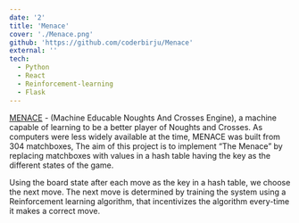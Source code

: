 ```yaml
---
date: '2'
title: 'Menace'
cover: './Menace.png'
github: 'https://github.com/coderbirju/Menace'
external: ''
tech:
  - Python
  - React
  - Reinforcement-learning
  - Flask
---
```


[MENACE](https://www.mscroggs.co.uk/blog/19) - (Machine Educable Noughts And Crosses Engine), a machine capable of learning to be a better player of Noughts and Crosses. As computers were less widely available at the time, MENACE was built from 304 matchboxes, The aim of this project is to implement “The Menace” by replacing matchboxes with values in a hash table having the key as the different states of the game.

Using the board state after each move as the key in a hash table, we choose the next move. The next move is determined by training the system using a Reinforcement learning algorithm, that incentivizes the algorithm every-time it makes a correct move.
